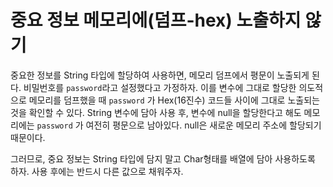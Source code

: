 # 중요 정보 메모리에(덤프-hex) 노출하지 않기

중요한 정보를  String 타입에 할당하여 사용하면, 메모리 덤프에서 평문이 노출되게 된다. 비밀번호를 `password`라고 설정했다고 가정하자. 이를 변수에 그대로 할당한 의도적으로 메모리를 덤프했을 때 `password` 가 Hex(16진수) 코드들 사이에 그대로 노출되는 것을 확인할 수 있다. String 변수에 담아 사용 후, 변수에 null을 할당한다고 해도 메모리에는 `password` 가 여전히 평문으로 남아있다.  null은 새로운 메모리 주소에 할당되기 때문이다.

그러므로, 중요 정보는 String 타입에 담지 말고 Char형태를 배열에 담아 사용하도록 하자. 사용 후에는 반드시 다른 값으로 채워주자.

<script src="https://gist.github.com/ovso/f56b09ee9e33286eb1763febce9aced8.js"></script>
